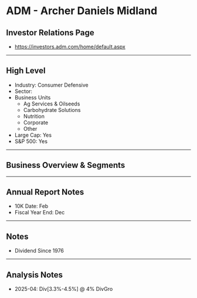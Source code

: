 # ADM - Archer Daniels Midland

## Investor Relations Page
- https://investors.adm.com/home/default.aspx

---

## High Level 

- Industry: Consumer Defensive
- Sector: 
- Business Units
  - Ag Services & Oilseeds
  - Carbohydrate Solutions
  - Nutrition
  - Corporate
  - Other
- Large Cap: Yes
- S&P 500: Yes

---

## Business Overview & Segments 

---

## Annual Report Notes
- 10K Date:  Feb
- Fiscal Year End: Dec


---

## Notes
- Dividend Since 1976

---

## Analysis Notes
- 2025-04: Div[3.3%-4.5%] @ 4% DivGro
